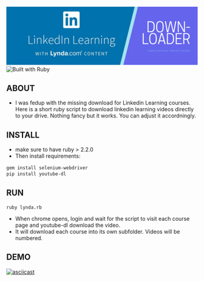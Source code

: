 
![Image](logo.png)
![Built with Ruby](http://pixel-cookers.github.io/built-with-badges/ruby/ruby-long-flat.png)


## ABOUT

* I was fedup with the missing download for Linkedin Learning courses. Here is a short ruby script to download linkedin learning videos directly to your drive. Nothing fancy but it works. You can adjust it accordningly. 

## INSTALL

* make sure to have ruby > 2.2.0
* Then install requirements:
```
gem install selenium-webdriver
pip install youtube-dl
```

## RUN

```
ruby lynda.rb
```
* When chrome opens, login and wait for the script to visit each course page and youtube-dl download the video. 
* It will download each course into its own subfolder. Videos will be numbered. 

## DEMO

[![asciicast](https://asciinema.org/a/T3jAzbdnUugCzFHoKl5A7l4XQ.png)](https://asciinema.org/a/T3jAzbdnUugCzFHoKl5A7l4XQ)
